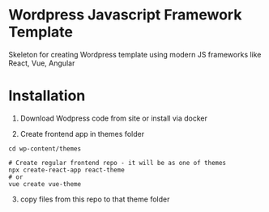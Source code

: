 # Wordpress Javascript Framework Template
Skeleton for creating Wordpress template using modern JS frameworks like React, Vue, Angular

# Installation
1. Download Wodpress code from site or install via docker

2. Create frontend app in themes folder
```shell
cd wp-content/themes

# Create regular frontend repo - it will be as one of themes
npx create-react-app react-theme
# or
vue create vue-theme
```
3. copy files from this repo to that theme folder
